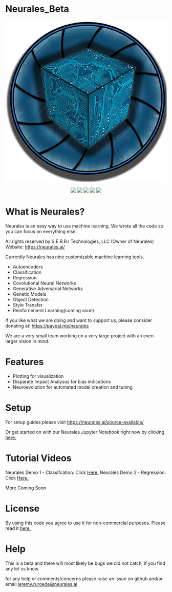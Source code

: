 # Neurales_Beta
<div align="center">
    <img src="/.github/Neurales_logo.png" width="600">
</div>
     
</p>
<p align="center">
    <a href="https://github.com/badges/shields/graphs/contributors" alt="Contributors">
        <img src="https://img.shields.io/badge/Version-0.0.1-blue" /></a>
    <a href="https://github.com/badges/shields/graphs/contributors" alt="Contributors">
        <img src="https://img.shields.io/badge/Linux-Stable-green" /></a>
    <a href="https://github.com/badges/shields/graphs/contributors" alt="Contributors">
        <img src="https://img.shields.io/badge/MacOS-Stable-green" /></a>
    <a href="https://github.com/badges/shields/graphs/contributors" alt="Contributors">
        <img src="https://img.shields.io/badge/Windows-Stable-green" /></a>
    <a href="https://github.com/badges/shields/graphs/contributors" alt="Contributors">
        <img src="https://img.shields.io/badge/Nvidia Jetson-Stable-green" /></a>
</p>

# What is Neurales?

Neurales is an easy way to use machine learning. We wrote all the code so you can focus on everything else.

All rights reserved by S.E.R.R.I Technologies, LLC (Owner of Neurales)
	Website: https://neurales.ai/
	

Currently Neurales has nine customizable machine learning tools.

* Autoencoders
* Classification 
* Regression 
* Covolutional Neural Networks
* Generative Adversarial Networks 
* Genetic Models 
* Object Detection
* Style Transfer
* Reinforcement Learning(coming soon)

If you like what we are doing and want to support us, please consider donating at: https://paypal.me/neurales

We are a very small team working on a very large project with an even larger vision in mind.
	
# Features
* Plotting for visualization
* Disparate Impact Analysus for bias indications
* Neuroevolution for automated model creation and tuning
	
# Setup
  
  For setup guides please visit https://neurales.ai/source-available/
  
  Or get started on with our Neurales Jupyter Notebook right now by clicking [here.](https://github.com/Neurales/Neurales_Beta/blob/main/neurales_main/Neurales_beta_guide.ipynb)


# Tutorial Videos

Neurales Demo 1 - Classifcation: Click [Here.](https://www.youtube.com/watch?v=YgP1bvf6Zj4)
Neurales Demo 2 - Regression: Click [Here.](https://www.youtube.com/watch?v=RBUA5gEKYZ4)

More Coming Soon

# License

By using this code you agree to use it for non-commercial purposes.
Please read it [here.](https://github.com/Neurales/Neurales_Beta/blob/main/LICENSE)
  
# Help

This is a beta and there will most likely be bugs we did not catch, if you find any let us know.

for any help or comments/concerns please raise an issue on github and/or email jeremy.ruroede@neurales.ai
